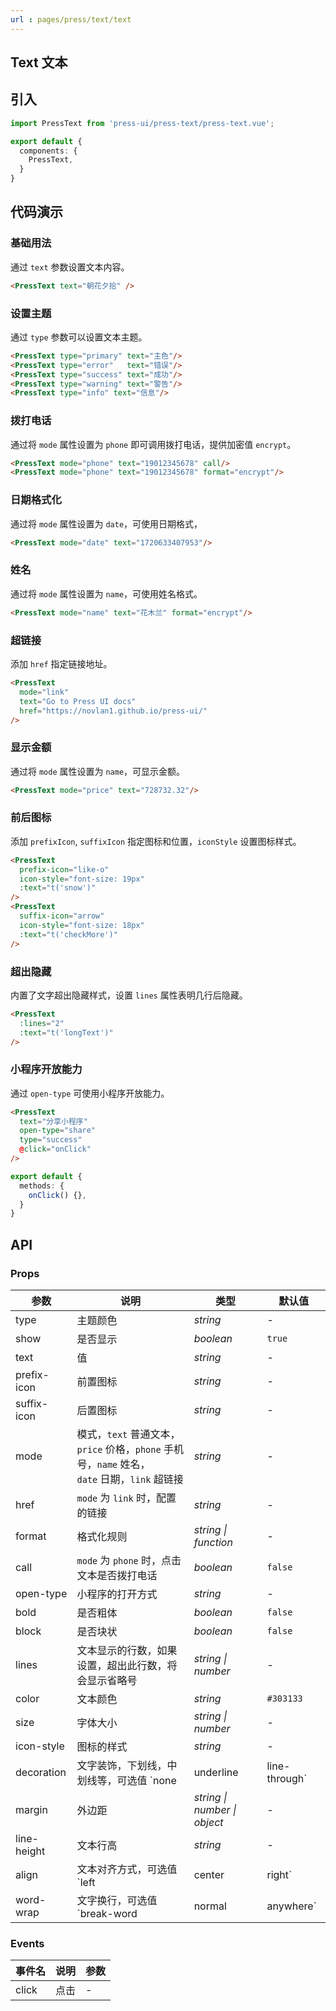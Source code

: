 ```yaml
---
url : pages/press/text/text
---
```


## Text 文本


## 引入

```ts
import PressText from 'press-ui/press-text/press-text.vue';

export default {
  components: {
    PressText,
  }
}
```

## 代码演示

### 基础用法

通过 `text` 参数设置文本内容。

```html
<PressText text="朝花夕拾" />
```

### 设置主题

通过 `type` 参数可以设置文本主题。

```html
<PressText type="primary" text="主色"/>
<PressText type="error"   text="错误"/>
<PressText type="success" text="成功"/>
<PressText type="warning" text="警告"/>
<PressText type="info" text="信息"/>
```

### 拨打电话

通过将 `mode` 属性设置为 `phone` 即可调用拨打电话，提供加密值 `encrypt`。

```html
<PressText mode="phone" text="19012345678" call/>
<PressText mode="phone" text="19012345678" format="encrypt"/>
```

### 日期格式化

通过将 `mode` 属性设置为 `date`，可使用日期格式，

```html
<PressText mode="date" text="1720633407953"/>
```

### 姓名

通过将 `mode` 属性设置为 `name`，可使用姓名格式。

```html
<PressText mode="name" text="花木兰" format="encrypt"/>
```

### 超链接

添加 `href` 指定链接地址。


```html
<PressText
  mode="link"
  text="Go to Press UI docs"
  href="https://novlan1.github.io/press-ui/"
/>
```

### 显示金额

通过将 `mode` 属性设置为 `name`，可显示金额。

```html
<PressText mode="price" text="728732.32"/>
```

### 前后图标

添加 `prefixIcon`, `suffixIcon` 指定图标和位置，`iconStyle` 设置图标样式。

```html
<PressText
  prefix-icon="like-o"
  icon-style="font-size: 19px"
  :text="t('snow')"
/>
<PressText
  suffix-icon="arrow"
  icon-style="font-size: 18px"
  :text="t('checkMore')"
/>
```

### 超出隐藏

内置了文字超出隐藏样式，设置 `lines` 属性表明几行后隐藏。

```html
<PressText
  :lines="2"
  :text="t('longText')"
/>
```

### 小程序开放能力

通过 `open-type` 可使用小程序开放能力。

```html
<PressText
  text="分享小程序"
  open-type="share"
  type="success"
  @click="onClick"
/>
```

```ts
export default {
  methods: {
    onClick() {},
  }
}
```


## API

### Props

| 参数        | 说明                                                                                             | 类型                         | 默认值        |
| ----------- | ------------------------------------------------------------------------------------------------ | ---------------------------- | ------------- |
| type        | 主题颜色                                                                                         | _string_                     | -             |
| show        | 是否显示                                                                                         | _boolean_                    | `true`        |
| text        | 值                                                                                               | _string_                     | -             |
| prefix-icon | 前置图标                                                                                         | _string_                     | -             |
| suffix-icon | 后置图标                                                                                         | _string_                     | -             |
| mode        | 模式，`text` 普通文本，`price` 价格，`phone` 手机号，`name` 姓名，<br>`date` 日期，`link` 超链接 | _string_                     | -             |
| href        | `mode` 为 `link` 时，配置的链接                                                                  | _string_                     | -             |
| format      | 格式化规则                                                                                       | _string \| function_         | -             |
| call        | `mode` 为 `phone` 时，点击文本是否拨打电话                                                       | _boolean_                    | `false`       |
| open-type   | 小程序的打开方式                                                                                 | _string_                     | -             |
| bold        | 是否粗体                                                                                         | _boolean_                    | `false`       |
| block       | 是否块状                                                                                         | _boolean_                    | `false`       |
| lines       | 文本显示的行数，如果设置，超出此行数，将会显示省略号                                             | _string \| number_           | -             |
| color       | 文本颜色                                                                                         | _string_                     | `#303133`     |
| size        | 字体大小                                                                                         | _string \| number_           | -             |
| icon-style  | 图标的样式                                                                                       | _string_                     | -             |
| decoration  | 文字装饰，下划线，中划线等，可选值 `none                                                         | underline                    | line-through` | _string_ | `none`   |
| margin      | 外边距                                                                                           | _string \| number \| object_ | -             |
| line-height | 文本行高                                                                                         | _string_                     | -             |
| align       | 文本对齐方式，可选值 `left                                                                       | center                       | right`        | _string_ | `left`   |
| word-wrap   | 文字换行，可选值 `break-word                                                                     | normal                       | anywhere`     | _string_ | `normal` |



### Events

| 事件名 | 说明 | 参数 |
| ------ | ---- | ---- |
| click  | 点击 | -    |
